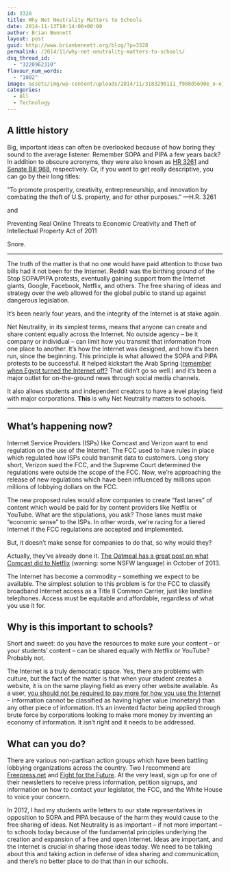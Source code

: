 ```yaml
---
id: 3328
title: Why Net Neutrality Matters to Schools
date: 2014-11-13T10:14:06+00:00
author: Brian Bennett
layout: post
guid: http://www.brianbennett.org/blog/?p=3328
permalink: /2014/11/why-net-neutrality-matters-to-schools/
dsq_thread_id:
  - "3220962310"
flavour_num_words:
  - "1002"
image: assets/img/wp-content/uploads/2014/11/3183290111_f908d5690e_o-e1415891315607.jpg
categories:
  - All
  - Technology
---
```

## A little history

Big, important ideas can often be overlooked because of how boring they sound to the average listener. Remember SOPA and PIPA a few years back? In addition to obscure acronyms, they were also known as <a href="https://www.congress.gov/bill/112th-congress/house-bill/3261" target="blank">HR 3261</a> and <a href="http://www.leahy.senate.gov/imo/media/doc/BillText-PROTECTIPAct.pdf" target="blank">Senate Bill 968</a>, respectively. Or, if you want to get really descriptive, you can go by their long titles:

&#8220;To promote prosperity, creativity, entrepreneurship, and innovation by combating the theft of U.S. property, and for other purposes.&#8221; —H.R. 3261

and

Preventing Real Online Threats to Economic Creativity and Theft of Intellectual Property Act of 2011

Snore.

* * *

The truth of the matter is that no one would have paid attention to those two bills had it not been for the Internet. Reddit was the birthing ground of the Stop SOPA/PIPA protests, eventually gaining support from the Internet giants, Google, Facebook, Netflix, and others. The free sharing of ideas and strategy over the web allowed for the global public to stand up against dangerous legislation.

It&#8217;s been nearly four years, and the integrity of the Internet is at stake again.

Net Neutrality, in its simplest terms, means that anyone can create and share content equally across the Internet. No outside agency &#8211; be it company or individual &#8211; can limit how you transmit that information from one place to another. It&#8217;s how the Internet was designed, and how it&#8217;s been run, since the beginning. This principle is what allowed the SOPA and PIPA protests to be successful. It helped kickstart the Arab Spring (<a href="http://www.nytimes.com/2011/01/29/technology/internet/29cutoff.html?_r=0" target="blank">remember when Egypt turned the Internet off?</a> That didn&#8217;t go so well.) and it&#8217;s been a major outlet for on-the-ground news through social media channels.

It also allows students and independent creators to have a level playing field with major corporations. **This** is why Net Neutrality matters to schools.

* * *

## What&#8217;s happening now?

Internet Service Providers (ISPs) like Comcast and Verizon want to end regulation on the use of the Internet. The FCC used to have rules in place which regulated how ISPs could transmit data to customers. Long story short, Verizon sued the FCC, and the Supreme Court determined the regulations were outside the scope of the FCC. Now, we&#8217;re approaching the release of new regulations which have been influenced by millions upon millions of lobbying dollars on the FCC.

The new proposed rules would allow companies to create &#8220;fast lanes&#8221; of content which would be paid for by content providers like Netflix or YouTube. What are the stipulations, you ask? Those lanes must make &#8220;economic sense&#8221; to the ISPs. In other words, we&#8217;re racing for a tiered Internet if the FCC regulations are accepted and implemented.

But, it doesn&#8217;t make sense for companies to do that, so why would they?

Actually, they&#8217;ve already done it. [The Oatmeal has a great post on what Comcast did to Netflix](http://theoatmeal.com/blog/net_neutrality) (warning: some NSFW language) in October of 2013.

<a href="http://knowmore.washingtonpost.com/2014/04/25/this-hilarious-graph-of-netflix-speeds-shows-the-importance-of-net-neutrality/" class="broken_link" rel="nofollow"></a>

The Internet has become a commodity &#8211; something we expect to be available. The simplest solution to this problem is for the FCC to classify broadband Internet access as a Title II Common Carrier, just like landline telephones. Access must be equitable and affordable, regardless of what you use it for.

## Why is this important to schools?

Short and sweet: do you have the resources to make sure your content &#8211; or your students&#8217; content &#8211; can be shared equally with Netflix or YouTube? Probably not.

The Internet is a truly democratic space. Yes, there are problems with culture, but the fact of the matter is that when your student creates a website, it is on the same playing field as every other website available. As a user, [you should not be required to pay more for how you use the Internet](https://medium.com/backchannel/netflix-is-a-data-hog-6e790140b189) &#8211; information cannot be classified as having higher value (monetary) than any other piece of information. It&#8217;s an invented factor being applied through brute force by corporations looking to make more money by inventing an economy of information. It isn&#8217;t right and it needs to be addressed.

## What can you do?

There are various non-partisan action groups which have been battling lobbying organizations across the country. Two I recommend are <a href="http://www.freepress.net" target="blank">Freepress.net</a> and <a href="https://www.fightforthefuture.org/" target="blank">Fight for the Future</a>. At the very least, sign up for one of their newsletters to receive press information, petition signups, and information on how to contact your legislator, the FCC, and the White House to voice your concern.

In 2012, I had my students write letters to our state representatives in opposition to SOPA and PIPA because of the harm they would cause to the free sharing of ideas. Net Neutrality is as important &#8211; if not more important &#8211; to schools today because of the fundamental principles underlying the creation and expansion of a free and open Internet. Ideas are important, and the Internet is crucial in sharing those ideas today. We need to be talking about this and taking action in defense of idea sharing and communication, and there&#8217;s no better place to do that than in our schools.
